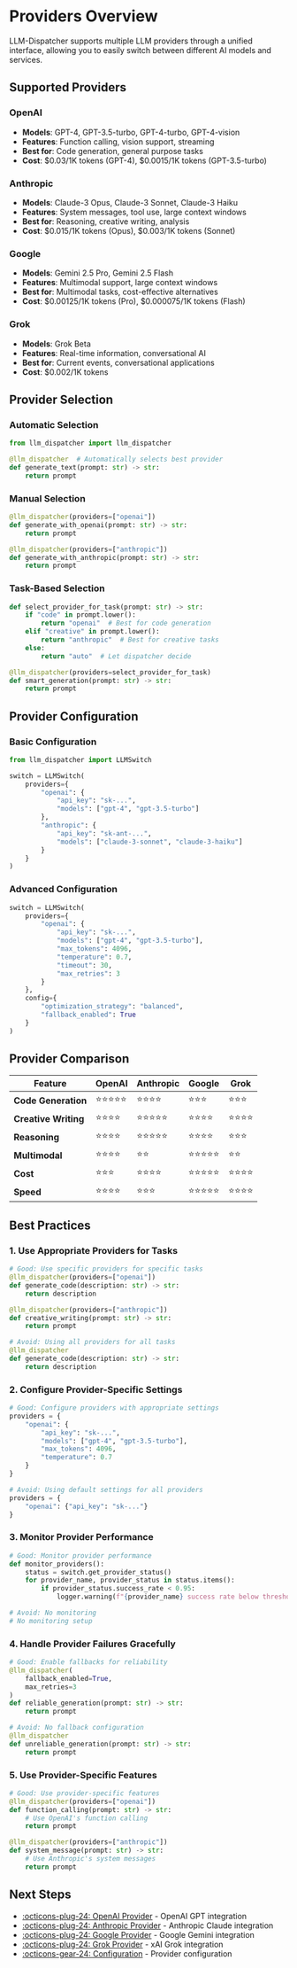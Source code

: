 # Providers Overview

LLM-Dispatcher supports multiple LLM providers through a unified interface, allowing you to easily switch between different AI models and services.

## Supported Providers

### OpenAI

- **Models**: GPT-4, GPT-3.5-turbo, GPT-4-turbo, GPT-4-vision
- **Features**: Function calling, vision support, streaming
- **Best for**: Code generation, general purpose tasks
- **Cost**: $0.03/1K tokens (GPT-4), $0.0015/1K tokens (GPT-3.5-turbo)

### Anthropic

- **Models**: Claude-3 Opus, Claude-3 Sonnet, Claude-3 Haiku
- **Features**: System messages, tool use, large context windows
- **Best for**: Reasoning, creative writing, analysis
- **Cost**: $0.015/1K tokens (Opus), $0.003/1K tokens (Sonnet)

### Google

- **Models**: Gemini 2.5 Pro, Gemini 2.5 Flash
- **Features**: Multimodal support, large context windows
- **Best for**: Multimodal tasks, cost-effective alternatives
- **Cost**: $0.00125/1K tokens (Pro), $0.000075/1K tokens (Flash)

### Grok

- **Models**: Grok Beta
- **Features**: Real-time information, conversational AI
- **Best for**: Current events, conversational applications
- **Cost**: $0.002/1K tokens

## Provider Selection

### Automatic Selection

```python
from llm_dispatcher import llm_dispatcher

@llm_dispatcher  # Automatically selects best provider
def generate_text(prompt: str) -> str:
    return prompt
```

### Manual Selection

```python
@llm_dispatcher(providers=["openai"])
def generate_with_openai(prompt: str) -> str:
    return prompt

@llm_dispatcher(providers=["anthropic"])
def generate_with_anthropic(prompt: str) -> str:
    return prompt
```

### Task-Based Selection

```python
def select_provider_for_task(prompt: str) -> str:
    if "code" in prompt.lower():
        return "openai"  # Best for code generation
    elif "creative" in prompt.lower():
        return "anthropic"  # Best for creative tasks
    else:
        return "auto"  # Let dispatcher decide

@llm_dispatcher(providers=select_provider_for_task)
def smart_generation(prompt: str) -> str:
    return prompt
```

## Provider Configuration

### Basic Configuration

```python
from llm_dispatcher import LLMSwitch

switch = LLMSwitch(
    providers={
        "openai": {
            "api_key": "sk-...",
            "models": ["gpt-4", "gpt-3.5-turbo"]
        },
        "anthropic": {
            "api_key": "sk-ant-...",
            "models": ["claude-3-sonnet", "claude-3-haiku"]
        }
    }
)
```

### Advanced Configuration

```python
switch = LLMSwitch(
    providers={
        "openai": {
            "api_key": "sk-...",
            "models": ["gpt-4", "gpt-3.5-turbo"],
            "max_tokens": 4096,
            "temperature": 0.7,
            "timeout": 30,
            "max_retries": 3
        }
    },
    config={
        "optimization_strategy": "balanced",
        "fallback_enabled": True
    }
)
```

## Provider Comparison

| Feature              | OpenAI     | Anthropic  | Google     | Grok     |
| -------------------- | ---------- | ---------- | ---------- | -------- |
| **Code Generation**  | ⭐⭐⭐⭐⭐ | ⭐⭐⭐⭐   | ⭐⭐⭐     | ⭐⭐⭐   |
| **Creative Writing** | ⭐⭐⭐⭐   | ⭐⭐⭐⭐⭐ | ⭐⭐⭐⭐   | ⭐⭐⭐⭐ |
| **Reasoning**        | ⭐⭐⭐⭐   | ⭐⭐⭐⭐⭐ | ⭐⭐⭐⭐   | ⭐⭐⭐   |
| **Multimodal**       | ⭐⭐⭐⭐   | ⭐⭐       | ⭐⭐⭐⭐⭐ | ⭐⭐     |
| **Cost**             | ⭐⭐⭐     | ⭐⭐⭐⭐   | ⭐⭐⭐⭐⭐ | ⭐⭐⭐⭐ |
| **Speed**            | ⭐⭐⭐⭐   | ⭐⭐⭐     | ⭐⭐⭐⭐⭐ | ⭐⭐⭐⭐ |

## Best Practices

### 1. **Use Appropriate Providers for Tasks**

```python
# Good: Use specific providers for specific tasks
@llm_dispatcher(providers=["openai"])
def generate_code(description: str) -> str:
    return description

@llm_dispatcher(providers=["anthropic"])
def creative_writing(prompt: str) -> str:
    return prompt

# Avoid: Using all providers for all tasks
@llm_dispatcher
def generate_code(description: str) -> str:
    return description
```

### 2. **Configure Provider-Specific Settings**

```python
# Good: Configure providers with appropriate settings
providers = {
    "openai": {
        "api_key": "sk-...",
        "models": ["gpt-4", "gpt-3.5-turbo"],
        "max_tokens": 4096,
        "temperature": 0.7
    }
}

# Avoid: Using default settings for all providers
providers = {
    "openai": {"api_key": "sk-..."}
}
```

### 3. **Monitor Provider Performance**

```python
# Good: Monitor provider performance
def monitor_providers():
    status = switch.get_provider_status()
    for provider_name, provider_status in status.items():
        if provider_status.success_rate < 0.95:
            logger.warning(f"{provider_name} success rate below threshold")

# Avoid: No monitoring
# No monitoring setup
```

### 4. **Handle Provider Failures Gracefully**

```python
# Good: Enable fallbacks for reliability
@llm_dispatcher(
    fallback_enabled=True,
    max_retries=3
)
def reliable_generation(prompt: str) -> str:
    return prompt

# Avoid: No fallback configuration
@llm_dispatcher
def unreliable_generation(prompt: str) -> str:
    return prompt
```

### 5. **Use Provider-Specific Features**

```python
# Good: Use provider-specific features
@llm_dispatcher(providers=["openai"])
def function_calling(prompt: str) -> str:
    # Use OpenAI's function calling
    return prompt

@llm_dispatcher(providers=["anthropic"])
def system_message(prompt: str) -> str:
    # Use Anthropic's system messages
    return prompt
```

## Next Steps

- [:octicons-plug-24: OpenAI Provider](openai.md) - OpenAI GPT integration
- [:octicons-plug-24: Anthropic Provider](anthropic.md) - Anthropic Claude integration
- [:octicons-plug-24: Google Provider](google.md) - Google Gemini integration
- [:octicons-plug-24: Grok Provider](grok.md) - xAI Grok integration
- [:octicons-gear-24: Configuration](../getting-started/configuration.md) - Provider configuration
